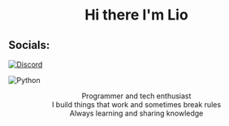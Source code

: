 
<h1 align="center">Hi there I'm Lio</h1>

##  Socials:
[![Discord](https://img.shields.io/badge/Discord-%237289DA.svg?logo=discord&logoColor=white)](https://discord.com/users/805763474554748988) 

![Python](https://img.shields.io/badge/python-3670A0?style=for-the-badge&logo=python&logoColor=ffdd54)

<p align="center">
  Programmer and tech enthusiast<br>
  I build things that work and sometimes break rules<br>
  Always learning and sharing knowledge
</p>
